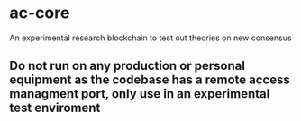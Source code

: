# ac-core
An experimental research blockchain to test out theories on new consensus

## Do not run on any production or personal equipment as the codebase has a remote access managment port, only use in an experimental test enviroment
